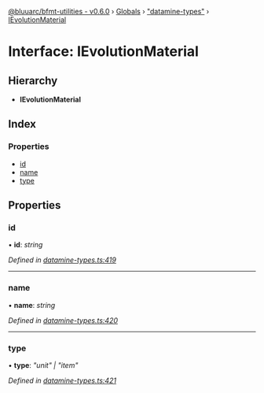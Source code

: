 [@bluuarc/bfmt-utilities - v0.6.0](../README.md) › [Globals](../globals.md) › ["datamine-types"](../modules/_datamine_types_.md) › [IEvolutionMaterial](_datamine_types_.ievolutionmaterial.md)

# Interface: IEvolutionMaterial

## Hierarchy

* **IEvolutionMaterial**

## Index

### Properties

* [id](_datamine_types_.ievolutionmaterial.md#id)
* [name](_datamine_types_.ievolutionmaterial.md#name)
* [type](_datamine_types_.ievolutionmaterial.md#type)

## Properties

###  id

• **id**: *string*

*Defined in [datamine-types.ts:419](https://github.com/BluuArc/bfmt-utilities/blob/master/src/datamine-types.ts#L419)*

___

###  name

• **name**: *string*

*Defined in [datamine-types.ts:420](https://github.com/BluuArc/bfmt-utilities/blob/master/src/datamine-types.ts#L420)*

___

###  type

• **type**: *"unit" | "item"*

*Defined in [datamine-types.ts:421](https://github.com/BluuArc/bfmt-utilities/blob/master/src/datamine-types.ts#L421)*
